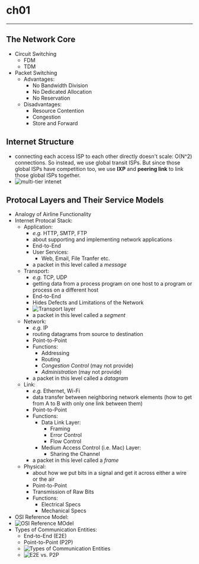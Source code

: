 # ch01
---
## The Network Core
- Circuit Switching
  - FDM
  - TDM
- Packet Switching
  - Advantages:
    - No Bandwidth Division
    - No Dedicated Allocation
    - No Reservation
  - Disadvantages:
    - Resource Contention
    - Congestion
    - Store and Forward
## Internet Structure
- connecting each access ISP to each other directly doesn't scale: O(N^2) connections. So instead, we use global transit ISPs. But since those global ISPs have competition too, we use **IXP** and **peering link** to link those global ISPs together.
- ![multi-tier intenet](https://github.com/chopchap/computer-networking-a-top-down-approach/blob/main/images/Multi-Tier%20internet.png?raw=true)
## Protocal Layers and Their Service Models
- Analogy of Airline Functionality
- Internet Protocal Stack:
  - Application:
    - _e.g._ HTTP, SMTP, FTP
    - about supporting and implementing network applications
    - End-to-End
    - User Services:
      - Web, Email, File Tranfer etc.
    - a packet in this level called a _message_
  - Transport:
    - _e.g._ TCP, UDP
    - getting data from a process program on one host to a program or process on a different host
    - End-to-End
    - Hides Defects and Limitations of the Network
    - ![Transport layer](https://github.com/chopchap/computer-networking/blob/main/images/Transport%20Layer.png?raw=true)
    - a packet in this level called a _segment_
  - Network:
    - _e.g._ IP
    - routing datagrams from source to destination
    - Point-to-Point
    - Functions:
      - Addressing
      - Routing
      - _Congestion Control_ (may not provide)
      - _Administration_ (may not provide)
    - a packet in this level called a _datagram_
  - Link:
    - _e.g._ Ethernet, Wi-Fi
    - data transfer between neighboring network elements (how to get from A to B with only one link between them)
    - Point-to-Point
    - Functions:
      - Data Link Layer:
        - Framing
        - Error Control
        - Flow Control
      - Medium Access Control (i.e. Mac) Layer:
        - Sharing the Channel
    - a packet in this level called a _frame_
  - Physical:
    - about how we put bits in a signal and get it across either a wire or the air
    - Point-to-Point
    - Transmission of Raw Bits
    - Functions:
      - Electrical Specs
      - Mechanical Specs
- OSI Reference Model:
- ![OSI Reference MOdel](https://github.com/chopchap/computer-networking/blob/main/images/OSI%20reference%20model.png?raw=true)
- Types of Communication Entities:
  - End-to-End (E2E)
  - Point-to-Point (P2P)
  - ![Types of Communication Entities](https://github.com/chopchap/computer-networking/blob/main/images/Two%20Types%20of%20Communication%20Entities.png?raw=true)
  - ![E2E vs. P2P](https://github.com/chopchap/computer-networking/blob/main/images/E2E%20vs.%20P2P.png?raw=true)
